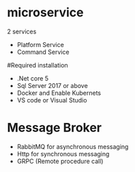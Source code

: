 # microservice

2 services
 * Platform Service
 * Command Service

#Required installation
  * .Net core 5
  * Sql Server 2017 or above
  * Docker and Enable Kubernets
  * VS code or Visual Studio
 
# Message Broker
  * RabbitMQ for asynchronous messaging
  * Http for synchronous messaging
  * GRPC (Remote procedure call)

